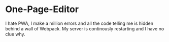# One-Page-Editor

I hate PWA, I make a million errors and all the code telling me is hidden behind a wall of Webpack.  My server is continously restarting and I have no clue why.
